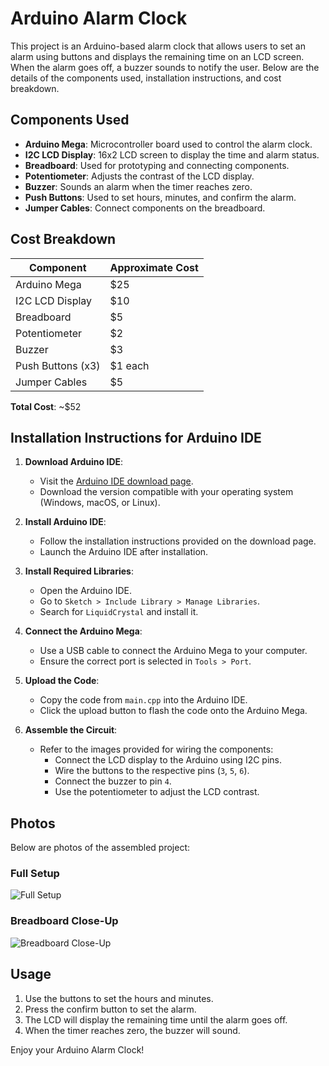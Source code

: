 # Arduino Alarm Clock

This project is an Arduino-based alarm clock that allows users to set an alarm using buttons and displays the remaining time on an LCD screen. When the alarm goes off, a buzzer sounds to notify the user. Below are the details of the components used, installation instructions, and cost breakdown.

## Components Used
- **Arduino Mega**: Microcontroller board used to control the alarm clock.
- **I2C LCD Display**: 16x2 LCD screen to display the time and alarm status.
- **Breadboard**: Used for prototyping and connecting components.
- **Potentiometer**: Adjusts the contrast of the LCD display.
- **Buzzer**: Sounds an alarm when the timer reaches zero.
- **Push Buttons**: Used to set hours, minutes, and confirm the alarm.
- **Jumper Cables**: Connect components on the breadboard.

## Cost Breakdown
| Component         | Approximate Cost |
|-------------------|------------------|
| Arduino Mega      | $25             |
| I2C LCD Display   | $10             |
| Breadboard        | $5              |
| Potentiometer     | $2              |
| Buzzer            | $3              |
| Push Buttons (x3) | $1 each         |
| Jumper Cables     | $5              |

**Total Cost**: ~$52

## Installation Instructions for Arduino IDE
1. **Download Arduino IDE**:
   - Visit the [Arduino IDE download page](https://www.arduino.cc/en/software).
   - Download the version compatible with your operating system (Windows, macOS, or Linux).

2. **Install Arduino IDE**:
   - Follow the installation instructions provided on the download page.
   - Launch the Arduino IDE after installation.

3. **Install Required Libraries**:
   - Open the Arduino IDE.
   - Go to `Sketch > Include Library > Manage Libraries`.
   - Search for `LiquidCrystal` and install it.

4. **Connect the Arduino Mega**:
   - Use a USB cable to connect the Arduino Mega to your computer.
   - Ensure the correct port is selected in `Tools > Port`.

5. **Upload the Code**:
   - Copy the code from `main.cpp` into the Arduino IDE.
   - Click the upload button to flash the code onto the Arduino Mega.

6. **Assemble the Circuit**:
   - Refer to the images provided for wiring the components:
     - Connect the LCD display to the Arduino using I2C pins.
     - Wire the buttons to the respective pins (`3`, `5`, `6`).
     - Connect the buzzer to pin `4`.
     - Use the potentiometer to adjust the LCD contrast.

## Photos
Below are photos of the assembled project:

### Full Setup
![Full Setup](path/to/full-setup.jpg)

### Breadboard Close-Up
![Breadboard Close-Up](path/to/breadboard-closeup.jpg)

## Usage
1. Use the buttons to set the hours and minutes.
2. Press the confirm button to set the alarm.
3. The LCD will display the remaining time until the alarm goes off.
4. When the timer reaches zero, the buzzer will sound.

Enjoy your Arduino Alarm Clock!
